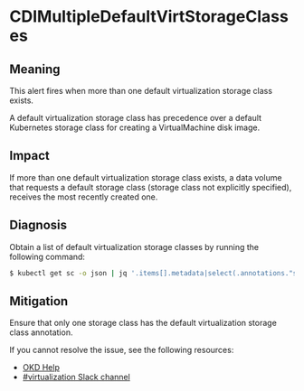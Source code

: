 # CDIMultipleDefaultVirtStorageClasses
<!-- Edited by akalenyu, 10 Oct 2023 -->

## Meaning

This alert fires when more than one default virtualization storage class exists.

A default virtualization storage class has precedence over a default Kubernetes storage class for creating a VirtualMachine disk image.

## Impact

If more than one default virtualization storage class exists, a data volume that requests a default storage class (storage class not explicitly specified), receives the most recently created one.

## Diagnosis

Obtain a list of default virtualization storage classes by running the following command:

```bash
$ kubectl get sc -o json | jq '.items[].metadata|select(.annotations."storageclass.kubevirt.io/is-default-virt-class"=="true")|.name'
```

## Mitigation

Ensure that only one storage class has the default virtualization storage class annotation.

<!--DS: If you cannot resolve the issue, log in to the link:https://access.redhat.com[Customer Portal] and open a support case, attaching the artifacts gathered during the Diagnosis procedure.-->
<!--USstart-->
If you cannot resolve the issue, see the following resources:

- [OKD Help](https://www.okd.io/help/)
- [#virtualization Slack channel](https://kubernetes.slack.com/channels/virtualization)
<!--USend-->